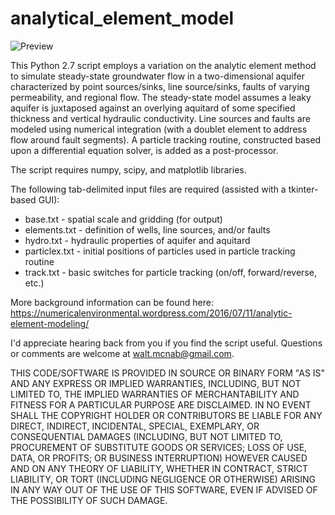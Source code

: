 # analytical_element_model

![Preview](https://numericalenvironmental.files.wordpress.com/2016/07/particle-tracks.png)

This Python 2.7 script employs a variation on the analytic element method to simulate steady-state groundwater flow in a two-dimensional aquifer characterized by point sources/sinks, line source/sinks, faults of varying permeability, and regional flow. The steady-state model assumes a leaky aquifer is juxtaposed against an overlying aquitard of some specified thickness and vertical hydraulic conductivity. Line sources and faults are modeled using numerical integration (with a doublet element to address flow around fault segments). A particle tracking routine, constructed based upon a differential equation solver, is added as a post-processor.

The script requires numpy, scipy, and matplotlib libraries.

The following tab-delimited input files are required (assisted with a tkinter-based GUI):

* base.txt - spatial scale and gridding (for output)
* elements.txt - definition of wells, line sources, and/or faults
* hydro.txt - hydraulic properties of aquifer and aquitard
* particlex.txt - initial positions of particles used in particle tracking routine
* track.txt - basic switches for particle tracking (on/off, forward/reverse, etc.)

More background information can be found here: https://numericalenvironmental.wordpress.com/2016/07/11/analytic-element-modeling/

I'd appreciate hearing back from you if you find the script useful. Questions or comments are welcome at walt.mcnab@gmail.com. 

THIS CODE/SOFTWARE IS PROVIDED IN SOURCE OR BINARY FORM "AS IS" AND ANY EXPRESS OR IMPLIED WARRANTIES, INCLUDING, BUT NOT LIMITED TO, THE IMPLIED WARRANTIES OF MERCHANTABILITY AND FITNESS FOR A PARTICULAR PURPOSE ARE DISCLAIMED. IN NO EVENT SHALL THE COPYRIGHT HOLDER OR CONTRIBUTORS BE LIABLE FOR ANY DIRECT, INDIRECT, INCIDENTAL, SPECIAL, EXEMPLARY, OR CONSEQUENTIAL DAMAGES (INCLUDING, BUT NOT LIMITED TO, PROCUREMENT OF SUBSTITUTE GOODS OR SERVICES; LOSS OF USE, DATA, OR PROFITS; OR BUSINESS INTERRUPTION) HOWEVER CAUSED AND ON ANY THEORY OF LIABILITY, WHETHER IN CONTRACT, STRICT LIABILITY, OR TORT (INCLUDING NEGLIGENCE OR OTHERWISE) ARISING IN ANY WAY OUT OF THE USE OF THIS SOFTWARE, EVEN IF ADVISED OF THE POSSIBILITY OF SUCH DAMAGE.

